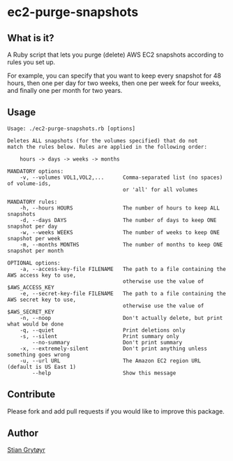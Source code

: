 # ec2-purge-snapshots

## What is it?

A Ruby script that lets you purge (delete) AWS EC2 snapshots
according to rules you set up. 

For example, you can specify that you want to keep every snapshot 
for 48 hours, then one per day for two weeks, then one per week 
for four weeks, and finally one per month for two years.

## Usage

    Usage: ./ec2-purge-snapshots.rb [options]

    Deletes ALL snapshots (for the volumes specified) that do not
    match the rules below. Rules are applied in the following order:

        hours -> days -> weeks -> months

    MANDATORY options:
        -v, --volumes VOL1,VOL2,...      Comma-separated list (no spaces) of volume-ids,
                                         or 'all' for all volumes

    MANDATORY rules:
        -h, --hours HOURS                The number of hours to keep ALL snapshots
        -d, --days DAYS                  The number of days to keep ONE snapshot per day
        -w, --weeks WEEKS                The number of weeks to keep ONE snapshot per week
        -m, --months MONTHS              The number of months to keep ONE snapshot per month

    OPTIONAL options:
        -a, --access-key-file FILENAME   The path to a file containing the AWS access key to use,
                                         otherwise use the value of $AWS_ACCESS_KEY
        -e, --secret-key-file FILENAME   The path to a file containing the AWS secret key to use,
                                         otherwise use the value of $AWS_SECRET_KEY
        -n, --noop                       Don't actually delete, but print what would be done
        -q, --quiet                      Print deletions only
        -s, --silent                     Print summary only
            --no-summary                 Don't print summary
        -x, --extremely-silent           Don't print anything unless something goes wrong
        -u, --url URL                    The Amazon EC2 region URL (default is US East 1)
            --help                       Show this message

## Contribute
Please fork and add pull requests if you would like to improve this package.

## Author
[Stian Grytøyr][2]

[1]: http://www.sublimetext.com/2
[2]: http://stian.grytoyr.net/about/